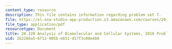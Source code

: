 ```yaml
---
content_type: resource
description: This file contains information regarding problem set 7.
file: https://ol-ocw-studio-app-production.s3.amazonaws.com/courses/20-320-analysis-of-biomolecular-and-cellular-systems-fall-2012/2b2266a56f12905be651d17f3c08e4b6_MIT20_320F12_Fa2010_PS7.pdf
file_type: application/pdf
resourcetype: Document
title: 20.320 Analysis of Biomolecular and Cellular Systems, 2010 Problem Set 7
uid: 2b2266a5-6f12-905b-e651-d17f3c08e4b6
---
```

